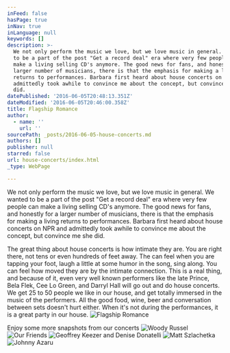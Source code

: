 ```yaml
---
inFeed: false
hasPage: true
inNav: true
inLanguage: null
keywords: []
description: >-
  We not only perform the music we love, but we love music in general. We wanted
  to be a part of the post "Get a record deal" era where very few people can
  make a living selling CD's anymore. The good news for fans, and honestly for a
  larger number of musicians, there is that the emphasis for making a living
  returns to performances. Barbara first heard about house concerts on NPR and
  admittedly took awhile to convince me about the concept, but convince me she
  did.
datePublished: '2016-06-05T20:48:13.351Z'
dateModified: '2016-06-05T20:46:00.358Z'
title: Flagship Romance
author:
  - name: ''
    url: ''
sourcePath: _posts/2016-06-05-house-concerts.md
authors: []
publisher: null
starred: false
url: house-concerts/index.html
_type: WebPage

---
```

We not only perform the music we love, but we love music in general. We wanted to be a part of the post "Get a record deal" era where very few people can make a living selling CD's anymore. The good news for fans, and honestly for a larger number of musicians, there is that the emphasis for making a living returns to performances. Barbara first heard about house concerts on NPR and admittedly took awhile to convince me about the concept, but convince me she did.

The great thing about house concerts is how intimate they are. You are right there, not tens or even hundreds of feet away. The can feel when you are tapping your foot, laugh a little at some humor in the song, sing along. You can feel how moved they are by the intimate connection. This is a real thing, and because of it, even very well known performers like the late Prince, Bela Flek, Cee Lo Green, and Darryl Hall will go out and do house concerts. We get 25 to 50 people we like in our house, and get totally immersed in the music of the performers. All the good food, wine, beer and conversation between sets doesn't hurt either. When it's not during the performances, it is a great party in our house. ![Flagship Romance](https://s3-us-west-2.amazonaws.com/the-grid-img/p/abfa9ec560a63f00a915f825549bbdb0908df00f.jpg)

Enjoy some more snapshots from our concerts
![Woody Russel](https://the-grid-user-content.s3-us-west-2.amazonaws.com/8bc0c245-5e10-4103-a78e-aada18195b9a.jpg)
![Our Friends](https://the-grid-user-content.s3-us-west-2.amazonaws.com/5cc5580c-7e22-44a9-97fe-51d2a06c0032.jpg)
![Geoffrey Keezer and Denise Donatelli](https://the-grid-user-content.s3-us-west-2.amazonaws.com/5a6c8819-c1f4-4fcc-8a69-c814f624f31b.jpg)
![Matt Szlachetka](https://the-grid-user-content.s3-us-west-2.amazonaws.com/99407271-c5d1-4dc4-85c8-a12ee8c779d2.jpg)
![Johnny Azaru](https://the-grid-user-content.s3-us-west-2.amazonaws.com/90fcc364-bb5c-432c-819f-9eb506ee17dd.jpg)
